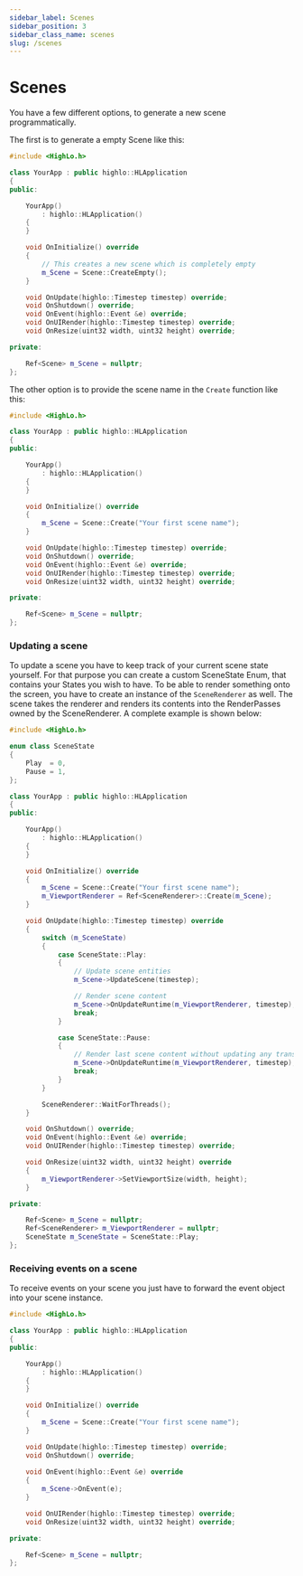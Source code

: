 ```yaml
---
sidebar_label: Scenes
sidebar_position: 3
sidebar_class_name: scenes
slug: /scenes
---
```


# Scenes

You have a few different options, to generate a new scene programmatically.

The first is to generate a empty Scene like this:
```cpp title="YourApp.h"
#include <HighLo.h>

class YourApp : public highlo::HLApplication
{
public:

    YourApp()
        : highlo::HLApplication()
    {
    }

	void OnInitialize() override
    {
        // This creates a new scene which is completely empty 
        m_Scene = Scene::CreateEmpty();
    }

	void OnUpdate(highlo::Timestep timestep) override;
	void OnShutdown() override;
	void OnEvent(highlo::Event &e) override;
	void OnUIRender(highlo::Timestep timestep) override;
	void OnResize(uint32 width, uint32 height) override;

private:

    Ref<Scene> m_Scene = nullptr;
};
```

The other option is to provide the scene name in the `Create` function like this:

```cpp title="YourApp.h"
#include <HighLo.h>

class YourApp : public highlo::HLApplication
{
public:

    YourApp()
        : highlo::HLApplication()
    {
    }

	void OnInitialize() override
    {
        m_Scene = Scene::Create("Your first scene name");
    }

	void OnUpdate(highlo::Timestep timestep) override;
	void OnShutdown() override;
	void OnEvent(highlo::Event &e) override;
	void OnUIRender(highlo::Timestep timestep) override;
	void OnResize(uint32 width, uint32 height) override;

private:

    Ref<Scene> m_Scene = nullptr;
};
```

### Updating a scene

To update a scene you have to keep track of your current scene state yourself. For that purpose you can create a custom SceneState Enum, that contains your States you wish to have. 
To be able to render something onto the screen, you have to create an instance of the `SceneRenderer` as well. The scene takes the renderer and renders its contents into the RenderPasses owned by the SceneRenderer. A complete example is shown below:

```cpp title="YourApp.h"
#include <HighLo.h>

enum class SceneState
{
    Play  = 0,
    Pause = 1,
};

class YourApp : public highlo::HLApplication
{
public:

    YourApp()
        : highlo::HLApplication()
    {
    }

	void OnInitialize() override
    {
        m_Scene = Scene::Create("Your first scene name");
        m_ViewportRenderer = Ref<SceneRenderer>::Create(m_Scene);
    }

	void OnUpdate(highlo::Timestep timestep) override
    {
        switch (m_SceneState)
        {
            case SceneState::Play:
            {
                // Update scene entities
                m_Scene->UpdateScene(timestep);

			    // Render scene content
			    m_Scene->OnUpdateRuntime(m_ViewportRenderer, timestep);
                break;
            }

            case SceneState::Pause:
            {
                // Render last scene content without updating any transforms or attributes
                m_Scene->OnUpdateRuntime(m_ViewportRenderer, timestep);
                break;
            }
        }

	    SceneRenderer::WaitForThreads();
    }

	void OnShutdown() override;
	void OnEvent(highlo::Event &e) override;
	void OnUIRender(highlo::Timestep timestep) override;

	void OnResize(uint32 width, uint32 height) override
    {
        m_ViewportRenderer->SetViewportSize(width, height);
    }

private:

    Ref<Scene> m_Scene = nullptr;
    Ref<SceneRenderer> m_ViewportRenderer = nullptr;
    SceneState m_SceneState = SceneState::Play;
};
```

### Receiving events on a scene

To receive events on your scene you just have to forward the event object into your scene instance.

```cpp title="YourApp.h"
#include <HighLo.h>

class YourApp : public highlo::HLApplication
{
public:

    YourApp()
        : highlo::HLApplication()
    {
    }

	void OnInitialize() override
    {
        m_Scene = Scene::Create("Your first scene name");
    }

	void OnUpdate(highlo::Timestep timestep) override;
	void OnShutdown() override;
	
    void OnEvent(highlo::Event &e) override
    {
        m_Scene->OnEvent(e);
    }

	void OnUIRender(highlo::Timestep timestep) override;
	void OnResize(uint32 width, uint32 height) override;

private:

    Ref<Scene> m_Scene = nullptr;
};
```

